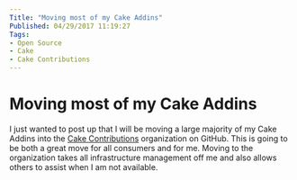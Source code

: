 ```yaml
---
Title: "Moving most of my Cake Addins"
Published: 04/29/2017 11:19:27
Tags: 
- Open Source
- Cake
- Cake Contributions
---
```

# Moving most of my Cake Addins

I just wanted to post up that I will be moving a large majority of my Cake Addins into the [Cake Contributions](https://github.com/cake-contrib) organization on GitHub. This is going to be both a great move for all consumers and for me. Moving to the organization takes all infrastructure management off me and also allows others to assist when I am not available.